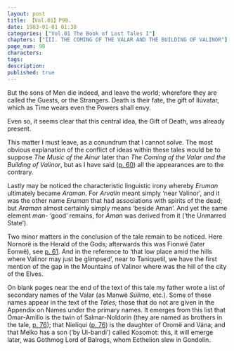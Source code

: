```yaml
---
layout: post
title: 【Vol.01】P98.
date: 1983-01-01 01:38
categories: ["Vol.01 The Book of Lost Tales I"]
chapters: ["III. THE COMING OF THE VALAR AND THE BUILDING OF VALINOR"]
page_num: 98
characters: 
tags: 
description: 
published: true
---
```


But the sons of Men die indeed, and leave the world; wherefore they are called the Guests, or the Strangers. Death is their fate, the gift of Ilúvatar, which as Time wears even the Powers shall envy.

Even so, it seems clear that this central idea, the Gift of Death, was already present.

This matter I must leave, as a conundrum that I cannot solve. The most obvious explanation of the conflict of ideas within these tales would be to suppose <I>The Music of the Ainur</I> later than <I>The Coming of the Valar and the Building of Valinor</I>, but as I have said ([p. 60]({{site.baseurl}}/vol01-p60)) all the appearances are to the contrary.

Lastly may be noticed the characteristic linguistic irony whereby <I>Eruman</I> ultimately became <I>Araman</I>. For <I>Arvalin</I> meant simply ‘near Valinor’, and it was the other name <I>Eruman</I> that had associations with spirits of the dead; but <I>Araman</I> almost certainly simply means ‘beside Aman’. And yet the same element <I>man-</I> ‘good’ remains, for <I>Aman</I> was derived from it (‘the Unmarred State’).

Two minor matters in the conclusion of the tale remain to be noticed. Here Nornorë is the Herald of the Gods; afterwards this was Fionwë (later Eonwë), see [p. 61]({{site.baseurl}}/vol01-p61). And in the reference to ‘that low place amid the hills where Valinor may just be glimpsed’, near to Taniquetil, we have the first mention of the gap in the Mountains of Valinor where was the hill of the city of the Elves.

On blank pages near the end of the text of this tale my father wrote a list of secondary names of the Valar (as Manwë <I>Súlimo</I>, etc.). Some of these names appear in the text of the <I>Tales;</I> those that do not are given in the Appendix on Names under the primary names. It emerges from this list that Ómar-Amillo is the twin of Salmar-Noldorin (they are named as brothers in the tale, [p. 76]({{site.baseurl}}/vol01-p76)); that Nielíqui ([p. 76]({{site.baseurl}}/vol01-p76)) is the daughter of Oromë and Vána; and that Melko has a son (‘by Ul-bandi’) called Kosomot: this, it will emerge later, was Gothmog Lord of Balrogs, whom Ecthelion slew in Gondolin.

